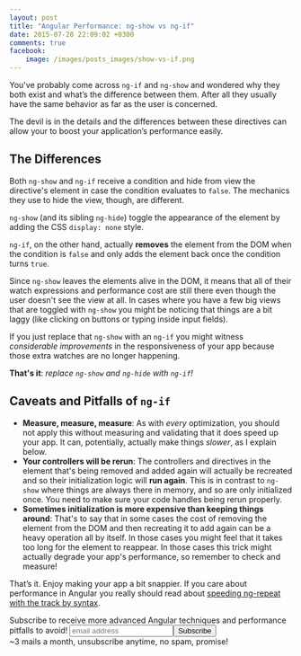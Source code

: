 ```yaml
---
layout: post
title: "Angular Performance: ng-show vs ng-if"
date: 2015-07-28 22:09:02 +0300
comments: true
facebook:
    image: /images/posts_images/show-vs-if.png
---
```



You've probably come across `ng-if` and `ng-show` and wondered why they both exist and what’s the difference between them. After all they usually have the same behavior as far as the user is concerned.

The devil is in the details and the differences between these directives can allow your to boost your application’s performance easily.

## The Differences

Both `ng-show` and `ng-if` receive a condition and hide from view the directive's element in case the condition evaluates to `false`. The mechanics they use to hide the view, though, are different.

`ng-show` (and its sibling `ng-hide`) toggle the appearance of the element by adding the CSS `display: none` style.

`ng-if`, on the other hand, actually **removes** the element from the DOM when the condition is `false` and only adds the element back once the condition turns `true`.

Since `ng-show` leaves the elements alive in the DOM, it means that all of their watch expressions and performance cost are still there even though the user doesn't see the view at all. In cases where you have a few big views that are toggled with `ng-show` you might be noticing that things are a bit laggy (like clicking on buttons or typing inside input fields).

If you just replace that `ng-show` with an `ng-if` you might witness *considerable improvements* in the responsiveness of your app because those extra watches are no longer happening.

**That's it**: *replace `ng-show` and `ng-hide` with `ng-if`!*

## Caveats and Pitfalls of `ng-if`

- **Measure, measure, measure**: As with *every* optimization, you should not apply this without measuring and validating that it does speed up your app. It can, potentially, actually make things *slower*, as I explain below.
- **Your controllers will be rerun**: The controllers and directives in the element that's being removed and added again will actually be recreated and so their initialization logic will **run again**. This is in contrast to `ng-show` where things are always there in memory, and so are only initialized once. You need to make sure your code handles being rerun properly.
- **Sometimes initialization is more expensive than keeping things around**: That's to say that in some cases the cost of removing the element from the DOM and then recreating it to add again can be a heavy operation all by itself. In those cases you might feel that it takes too long for the element to reappear. In those cases this trick might actually degrade your app's performance, so remember to check and measure!

That’s it. Enjoy making your app a bit snappier. If you care about performance in Angular you really should read about [speeding ng-repeat with the track by syntax][1].

[1]:	http://www.codelord.net/2014/04/15/improving-ng-repeat-performance-with-track-by/

<!-- Begin MailChimp Signup Form -->
<div id="mc_embed_signup" class="cta">
<form action="http://codelord.us6.list-manage.com/subscribe/post?u=78b36f07d7d2e7e91eb8deee3&amp;id=c9a8d439c8" method="post" id="mc-embedded-subscribe-form" name="mc-embedded-subscribe-form" class="validate" target="_blank" novalidate>
    <label for="mce-EMAIL">Subscribe to receive more advanced Angular techniques and performance pitfalls to avoid!</label>
    <input type="email" value="" name="EMAIL" class="email" id="mce-EMAIL" placeholder="email address" required style="display: inline"><!--
    --><input type="submit" value="Subscribe" name="subscribe" id="mc-embedded-subscribe" class="button" style="display: inline">
    <input type="hidden" value="" name="SIGNUP_URL" class="email" id="mce-SIGNUP_URL">
    <div class="promise">~3 mails a month, unsubscribe anytime, no spam, promise!</div>
</form>
</div>
<script type="text/javascript">
document.getElementById('mce-SIGNUP_URL').value = document.location.href;
</script>
<!--End mc_embed_signup-->
